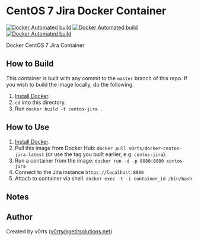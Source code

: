 # CentOS 7 Jira Docker Container

[![Docker Automated build](https://img.shields.io/docker/automated/v0rts/docker-centos-jira.svg?maxAge=2592000)](https://hub.docker.com/r/v0rts/docker-centos-jira/)
[![Docker Automated build](https://img.shields.io/docker/pulls/v0rts/docker-centos-jira.svg?maxAge=2792000)](https://hub.docker.com/r/v0rts/docker-centos-jira/)
[![Docker Automated build](https://img.shields.io/docker/stars/v0rts/docker-centos-jira.svg?maxAge=2792000)](https://hub.docker.com/r/v0rts/docker-centos-jira/)

Docker CentOS 7 Jira Container

## How to Build

This container is built with any commit to the `master` branch of this repo. If you wish to build the image locally, do the following:

  1. [Install Docker](https://docs.docker.com/engine/installation/).
  2. `cd` into this directory.
  3. Run `docker build -t centos-jira .`

## How to Use

  1. [Install Docker](https://docs.docker.com/engine/installation/).
  2. Pull this image from Docker Hub: `docker pull v0rts/docker-centos-jira:latest` (or use the tag you built earlier, e.g. `centos-jira`).
  3. Run a container from the image: `docker run -d -p 8080:8080 centos-jira`
  4. Connect to the Jira instance `https://localhost:8080`
  5. Attach to container via shell: `docker exec -t -i container_id /bin/bash`

## Notes



## Author

Created by v0rts (v0rts@getitsolutions.net)

